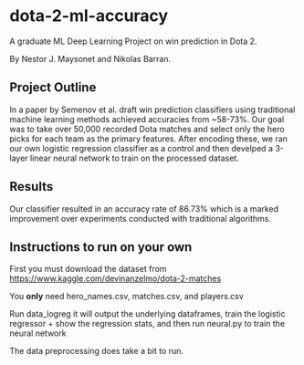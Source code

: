 # dota-2-ml-accuracy

A graduate ML Deep Learning Project on win prediction in Dota 2.

By Nestor J. Maysonet and Nikolas Barran.

## Project Outline

In a paper by Semenov et al. draft win prediction classifiers using traditional machine learning methods
achieved accuracies from ~58-73%. Our goal was to take over 50,000 recorded Dota matches and select only
the hero picks for each team as the primary features. After encoding these, we ran our own logistic regression
classifier as a control and then develped a 3-layer linear neural network to train on the processed dataset.

## Results

Our classifier resulted in an accuracy rate of 86.73% which is a marked improvement over experiments conducted
with traditional algorithms. 

## Instructions to run on your own

First you must download the dataset from https://www.kaggle.com/devinanzelmo/dota-2-matches

You **only** need hero_names.csv, matches.csv, and players.csv

Run data_logreg it will output the underlying dataframes, train the logistic regressor +
show the regression stats, and then run neural.py to train the neural network

The data preprocessing does take a bit to run.
